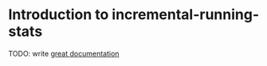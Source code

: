 # Introduction to incremental-running-stats

TODO: write [great documentation](http://jacobian.org/writing/great-documentation/what-to-write/)
